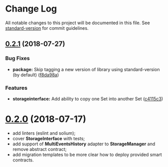 # Change Log

All notable changes to this project will be documented in this file. See [standard-version](https://github.com/conventional-changelog/standard-version) for commit guidelines.

<a name="0.2.1"></a>
## [0.2.1](https://github.com/ChronoBank/solidity-storage-lib/compare/v0.1.1...v0.2.1) (2018-07-27)


### Bug Fixes

* **package:** Skip tagging a new version of library using standard-version (by default) ([f8da98a](https://github.com/ChronoBank/solidity-storage-lib/commit/f8da98a))


### Features

* **storageinterface:** Add ability to copy one Set into another Set ([c4115c3](https://github.com/ChronoBank/solidity-storage-lib/commit/c4115c3))



<a name="0.2.0"></a>
# [0.2.0](https://github.com/ChronoBank/solidity-storage-lib/compare/v0.1.1...v0.2.0) (2018-07-17)
- add linters (eslint and solium);
- cover **StorageInterface** with tests;
- add support of **MultiEventsHistory** adapter to **StorageManager** and remove abstract contract;
- add migration templates to be more clear how to deploy provided smart contracts.
